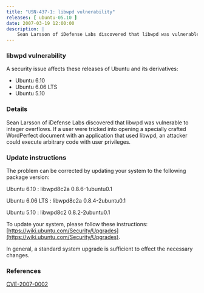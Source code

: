 ```yaml
---
title: "USN-437-1: libwpd vulnerability"
releases: [ ubuntu-05.10 ]
date: 2007-03-19 12:00:00
description: |
    Sean Larsson of iDefense Labs discovered that libwpd was vulnerable to  integer overflows.  If a user were tricked into opening a specially  crafted WordPerfect document with an application that used libwpd, an  attacker could execute arbitrary code with user privileges.
--- 
```

 
### libwpd vulnerability

A security issue affects these releases of Ubuntu and its derivatives:

* Ubuntu 6.10
* Ubuntu 6.06 LTS
* Ubuntu 5.10

### Details

Sean Larsson of iDefense Labs discovered that libwpd was vulnerable to integer overflows. If a user were tricked into opening a specially crafted WordPerfect document with an application that used libwpd, an attacker could execute arbitrary code with user privileges.

### Update instructions

The problem can be corrected by updating your system to the following package version:

Ubuntu 6.10
 : libwpd8c2a <span>0.8.6-1ubuntu0.1</span>

Ubuntu 6.06 LTS
 : libwpd8c2a <span>0.8.4-2ubuntu0.1</span>

Ubuntu 5.10
 : libwpd8c2 <span>0.8.2-2ubuntu0.1</span>

To update your system, please follow these instructions: [https://wiki.ubuntu.com/Security/Upgrades](https://wiki.ubuntu.com/Security/Upgrades).

In general, a standard system upgrade is sufficient to effect the necessary changes.

### References

 [CVE-2007-0002](http://people.ubuntu.com/~ubuntu-security/cve/CVE-2007-0002)
 
